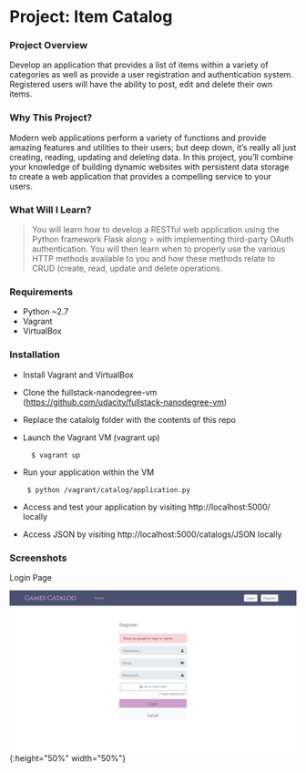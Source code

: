 # Project: Item Catalog


### Project Overview

Develop an application that provides a list of items within a variety of categories as well as provide a user registration and authentication system. Registered users will have the ability to post, edit and delete their own items.


### Why This Project?

Modern web applications perform a variety of functions and provide amazing features and utilities to their users; but deep down, it’s really all just creating, reading, updating and deleting data. In this project, you’ll combine your knowledge of building dynamic websites with persistent data storage to create a web application that provides a compelling service to your users.

### What Will I Learn?
> You will learn how to develop a RESTful web application using the Python framework Flask along > with implementing third-party OAuth authentication. You will then learn when to properly use 
> the various HTTP methods available to you and how these methods relate to CRUD (create, read,
> update  and delete operations.




### Requirements

 - Python ~2.7
 - Vagrant
 - VirtualBox
### Installation
- Install Vagrant and VirtualBox
- Clone the fullstack-nanodegree-vm (https://github.com/udacity/fullstack-nanodegree-vm)
- Replace the catalolg folder with the contents of this repo
- Launch the Vagrant VM (vagrant up)
  ```
    $ vagrant up
  ```
- Run your application within the VM 
  ```
   $ python /vagrant/catalog/application.py
  ```
- Access and test your application by visiting http://localhost:5000/ locally

- Access JSON by visiting http://localhost:5000/catalogs/JSON locally

### Screenshots

Login Page 

![test image size](/screenshots/login.png){:height="50%" width="50%"}




